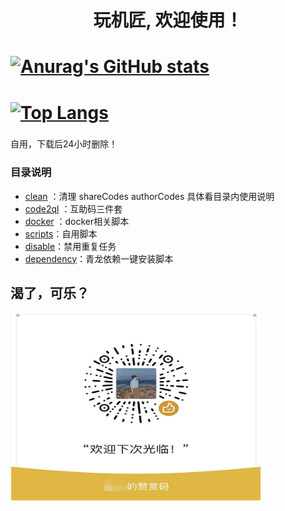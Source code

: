 # <h1 align="center"> 玩机匠, 欢迎使用！</h1>
# [![Anurag's GitHub stats](https://github-readme-stats.vercel.app/api?username=funyhook)](https://github.com/funyhook/tuku/) 
# [![Top Langs](https://github-readme-stats.vercel.app/api/top-langs/?username=funyhook)](https://github.com/funyhook/tuku/)
###
自用，下载后24小时删除！
### 目录说明
 - [clean](clean) ：清理 shareCodes authorCodes 具体看目录内使用说明
 - [code2ql](code2ql) ：互助码三件套
 - [docker](docker) ：docker相关脚本
 - [scripts](scripts)：自用脚本
 - [disable](disable)：禁用重复任务
 - [dependency](dependency)：青龙依赖一键安装脚本
## 渴了，可乐？
<img src="static/img/donate.png"  height="300" width="400">
